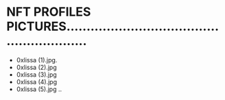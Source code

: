 # NFT PROFILES PICTURES..........................................................
- 0xlissa (1).jpg.
- 0xlissa (2).jpg
- 0xlissa (3).jpg
- 0xlissa (4).jpg
- 0xlissa (5).jpg
..
